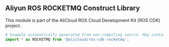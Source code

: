 ## Aliyun ROS ROCKETMQ Construct Library

This module is part of the AliCloud ROS Cloud Development Kit (ROS CDK) project.

```python
# Example automatically generated from non-compiling source. May contain errors.
import * as ROCKETMQ from '@alicloud/ros-cdk-rocketmq';
```
